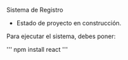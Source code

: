 Sistema de Registro

- Estado de proyecto en construcción.

Para ejecutar el sistema, debes poner:

''' npm install react '''
